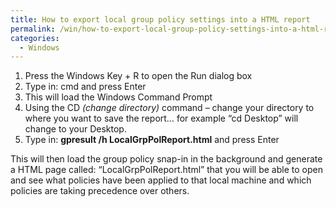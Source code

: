 ```yaml
---
title: How to export local group policy settings into a HTML report
permalink: /win/how-to-export-local-group-policy-settings-into-a-html-report/
categories:
  - Windows
---
```

  1. Press the Windows Key + R to open the Run dialog box
  2. Type in: cmd and press Enter
  3. This will load the Windows Command Prompt
  4. Using the CD _(change directory)_ command – change your directory to where you want to save the report&#8230; for example “cd Desktop” will change to your Desktop.
  5. Type in: **gpresult /h LocalGrpPolReport.html** and press Enter

This will then load the group policy snap-in in the background and generate a HTML page called: &#8220;LocalGrpPolReport.html&#8221; that you will be able to open and see what policies have been applied to that local machine and which policies are taking precedence over others.
